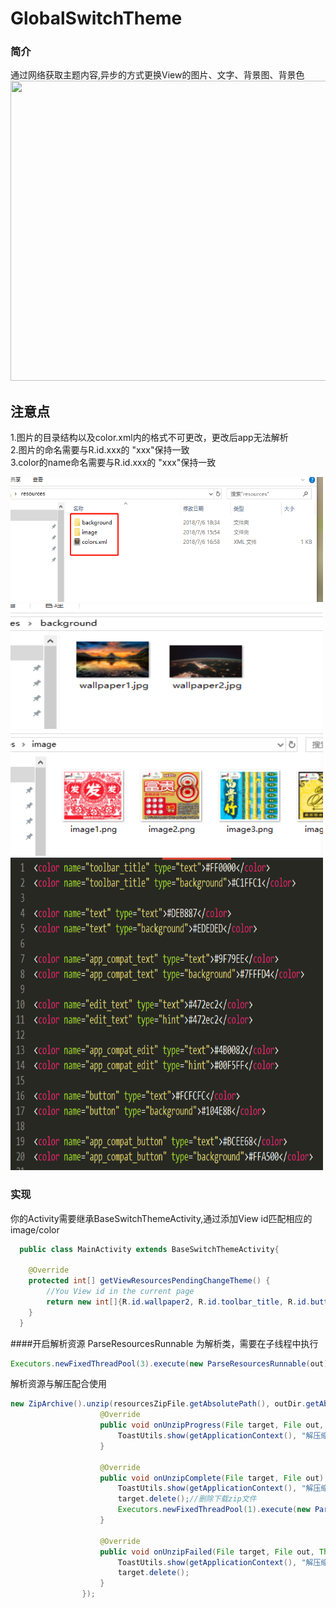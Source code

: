 # GlobalSwitchTheme

### 简介
通过网络获取主题内容,异步的方式更换View的图片、文字、背景图、背景色<br>
<img width="720" height="480" src="https://github.com/LuckWei/GlobalSwitchTheme/blob/master/gif/sample.gif" />

## 注意点
1.图片的目录结构以及color.xml内的格式不可更改，更改后app无法解析<br>
2.图片的命名需要与R.id.xxx的 "xxx"保持一致<br>
3.color的name命名需要与R.id.xxx的 "xxx"保持一致<br>

<img width="500" height="200" src="https://github.com/LuckWei/GlobalSwitchTheme/blob/master/image/d1.png" /><br>
<img width="500" height="200" src="https://github.com/LuckWei/GlobalSwitchTheme/blob/master/image/d2.png" /><br>
<img width="500" height="200" src="https://github.com/LuckWei/GlobalSwitchTheme/blob/master/image/d3.png" /><br>
<img width="500" height="500" src="https://github.com/LuckWei/GlobalSwitchTheme/blob/master/image/d4.png" /><br>

### 实现
你的Activity需要继承BaseSwitchThemeActivity,通过添加View id匹配相应的image/color
```java
  public class MainActivity extends BaseSwitchThemeActivity{
  
    @Override
    protected int[] getViewResourcesPendingChangeTheme() {
        //You View id in the current page
        return new int[]{R.id.wallpaper2, R.id.toolbar_title, R.id.button, R.id.app_compat_button, R.id.app_compat_text};
    }
  }
```

####开启解析资源
ParseResourcesRunnable 为解析类，需要在子线程中执行

```java
Executors.newFixedThreadPool(3).execute(new ParseResourcesRunnable(out));

```

解析资源与解压配合使用
```java
new ZipArchive().unzip(resourcesZipFile.getAbsolutePath(), outDir.getAbsolutePath(), new OnUnzipListener() {
                    @Override
                    public void onUnzipProgress(File target, File out, int percentDone) {
                        ToastUtils.show(getApplicationContext(), "解压缩进度 " + percentDone + "%", Toast.LENGTH_SHORT);
                    }

                    @Override
                    public void onUnzipComplete(File target, File out) {
                        ToastUtils.show(getApplicationContext(), "解压缩完成", Toast.LENGTH_SHORT);
                        target.delete();//删除下载zip文件
                        Executors.newFixedThreadPool(1).execute(new ParseResourcesRunnable(out));
                    }

                    @Override
                    public void onUnzipFailed(File target, File out, Throwable ex) {
                        ToastUtils.show(getApplicationContext(), "解压缩失败", Toast.LENGTH_SHORT);
                        target.delete();
                    }
                });

```
